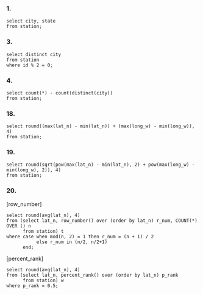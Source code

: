 ### 1.
``` mysql
select city, state
from station;
```

### 3.
``` mysql
select distinct city
from station
where id % 2 = 0;
```

### 4.
``` mysql
select count(*) - count(distinct(city))
from station;
```

### 18.
``` mysql
select round((max(lat_n) - min(lat_n)) + (max(long_w) - min(long_w)), 4)
from station;
```

### 19.
``` mysql
select round(sqrt(pow(max(lat_n) - min(lat_n), 2) + pow(max(long_w) - min(long_w), 2)), 4)
from station;
```

### 20.
[row_number]
``` mysql
select round(avg(lat_n), 4)
from (select lat_n, row_number() over (order by lat_n) r_num, COUNT(*) OVER () n
      from station) t
where case when mod(n, 2) = 1 then r_num = (n + 1) / 2
           else r_num in (n/2, n/2+1)
      end;
```
[percent_rank]
``` mysql
select round(avg(lat_n), 4)
from (select lat_n, percent_rank() over (order by lat_n) p_rank
      from station) w
where p_rank = 0.5;
```
